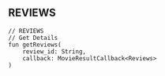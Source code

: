 ## REVIEWS

    // REVIEWS
    // Get Details
    fun getReviews(
        review_id: String,
        callback: MovieResultCallback<Reviews>
    )
